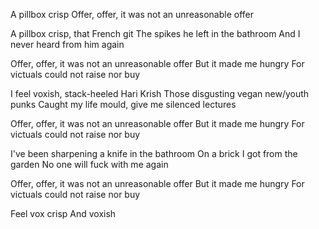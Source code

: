 A pillbox crisp
Offer, offer, it was not an unreasonable offer

A pillbox crisp, that French git
The spikes he left in the bathroom
And I never heard from him again

Offer, offer, it was not an unreasonable offer
But it made me hungry
For victuals could not raise nor buy

I feel voxish, stack-heeled Hari Krish
Those disgusting vegan new/youth punks
Caught my life mould, give me silenced lectures

Offer, offer, it was not an unreasonable offer
But it made me hungry
For victuals could not raise nor buy

I've been sharpening a knife in the bathroom
On a brick I got from the garden
No one will fuck with me again

Offer, offer, it was not an unreasonable offer
But it made me hungry
For victuals could not raise nor buy

Feel vox crisp
And voxish
